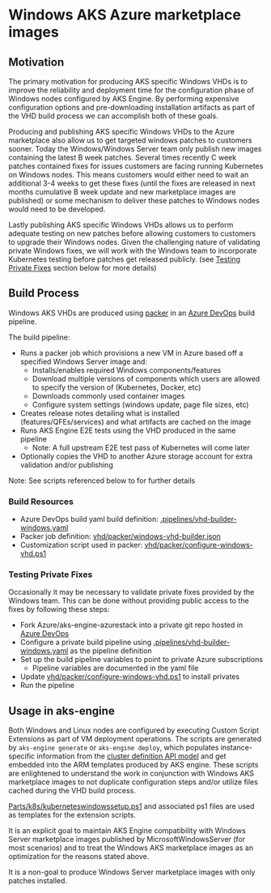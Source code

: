 # Windows AKS Azure marketplace images

## Motivation

The primary motivation for producing AKS specific Windows VHDs is to improve the reliability and deployment time for the configuration phase of Windows nodes configured by AKS Engine.
By performing expensive configuration options and pre-downloading installation artifacts as part of the VHD build process we can accomplish both of these goals.

Producing and publishing AKS specific Windows VHDs to the Azure marketplace also allow us to get targeted windows patches to customers sooner.
Today the Windows/Windows Server team only publish new images containing the latest B week patches. Several times recently C week patches contained fixes for issues customers are facing running Kubernetes on Windows nodes. This means customers would either need to wait an additional 3-4 weeks to get these fixes (until the fixes are released in next months cumulative B week update and new marketplace images are published) or some mechanism to deliver these patches to Windows nodes would need to be developed.

Lastly publishing AKS specific Windows VHDs allows us to perform adequate testing on new patches before allowing customers to customers to upgrade their Windows nodes.
Given the challenging nature of validating private Windows fixes, we will work with the Windows team to incorporate Kubernetes testing before patches get released publicly.
(see [Testing Private Fixes](#Testing-Private-Fixes) section below for more details)

## Build Process

Windows AKS VHDs are produced using [packer](http://www.packer.io) in an [Azure DevOps](http://dev.azure.com) build pipeline.

The build pipeline:
- Runs a packer job which provisions a new VM in Azure based off a specified Windows Server image and:
  - Installs/enables required Windows components/features
  - Download multiple versions of components which users are allowed to specify the version of (Kubernetes, Docker, etc)
  - Downloads commonly used container images
  - Configure system settings (windows update, page file sizes, etc)
- Creates release notes detailing what is installed (features/QFEs/services) and what artifacts are cached on the image
- Runs AKS Engine E2E tests using the VHD produced in the same pipeline
  - Note: A full upstream E2E test pass of Kubernetes will come later
- Optionally copies the VHD to another Azure storage account for extra validation and/or publishing

Note: See scripts referenced below to for further details

### Build Resources

- Azure DevOps build yaml build definition: [.pipelines/vhd-builder-windows.yaml](../../.pipelines/vhd-builder-windows.yaml)
- Packer job definition: [vhd/packer/windows-vhd-builder.json](../../vhd/packer/windows-vhd-builder.json)
- Customization script used in packer: [vhd/packer/configure-windows-vhd.ps1](../../vhd/packer/configure-windows-vhd.ps1)

### Testing Private Fixes

Occasionally it may be necessary to validate private fixes provided by the Windows team. This can be done without providing public access to the fixes by following these steps:
- Fork Azure/aks-engine-azurestack into a private git repo hosted in [Azure DevOps](http://dev.azure.com)
- Configure a private build pipeline using [.pipelines/vhd-builder-windows.yaml](../../.pipelines/vhd-builder-windows.yaml) as the pipeline definition
- Set up the build pipeline variables to point to private Azure subscriptions
  - Pipeline variables are documented in the yaml file
- Update [vhd/packer/configure-windows-vhd.ps1](../../vhd/packer/configure-windows-vhd.ps1) to install privates
- Run the pipeline

## Usage in aks-engine

Both Windows and Linux nodes are configured by executing Custom Script Extensions as part of VM deployment operations.
The scripts are generated by `aks-engine generate` or `aks-engine deploy`, which populates instance-specific information from the [cluster definition API model](clusterdefinitions.md) and get embedded into the ARM templates produced by AKS engine. These scripts are enlightened to understand the work in conjunction with Windows AKS marketplace images to not duplicate configuration steps and/or utilize files cached during the VHD build process.

[Parts/k8s/kuberneteswindowssetup.ps1](../../parts/k8s/kuberneteswindowssetup.ps1) and associated ps1 files are used as templates for the extension scripts.

It is an explicit goal to maintain AKS Engine compatibility with Windows Server marketplace images published by MicrosoftWindowsServer (for most scenarios) and to treat the Windows AKS marketplace images as an optimization for the reasons stated above.

It is a non-goal to produce Windows Server marketplace images with only patches installed.
